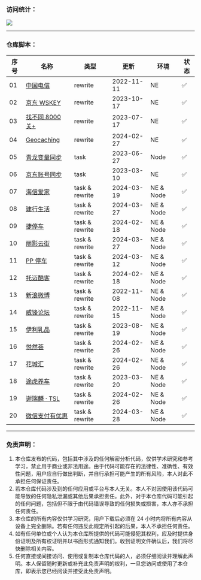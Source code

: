 ### 访问统计：

![](http://profile-counter.glitch.me/FoKit_Scripts/count.svg)

---

### 仓库脚本：

| 序号 | 名称                                                                                                | 类型           | 更新       | 环境      | 状态 |
| ---- | --------------------------------------------------------------------------------------------------- | -------------- | ---------- | --------- | ---- |
| 01   | [中国电信](https://raw.githubusercontent.com/FoKit/Scripts/main/scripts/get_10000_cookie.js)        | rewrite        | 2022-11-11 | NE        | ✅   |
| 02   | [京东 WSKEY](https://raw.githubusercontent.com/FoKit/Scripts/main/scripts/get_jd_wskey.js)          | rewrite        | 2023-10-17 | NE        | ✅   |
| 03   | [找不同 8000 关+](https://raw.githubusercontent.com/FoKit/Scripts/main/scripts/zbt.js)              | rewrite        | 2023-07-17 | NE        | ✅   |
| 04   | [Geocaching](https://raw.githubusercontent.com/FoKit/Scripts/main/scripts/geocaching_helper.js)     | rewrite        | 2024-02-27 | NE        | ✅   |
| 05   | [青龙变量同步](https://raw.githubusercontent.com/FoKit/Scripts/main/scripts/ql_env_sync.js)         | task           | 2023-06-27 | Node      | ✅   |
| 06   | [京东账号同步](https://raw.githubusercontent.com/FoKit/Scripts/main/scripts/ql_to_boxjs.js)         | task           | 2023-03-10 | NE        | ✅   |
| 07   | [海信爱家](https://raw.githubusercontent.com/FoKit/Scripts/main/scripts/Hisense.js)                 | task & rewrite | 2024-03-19 | NE & Node | ✅   |
| 08   | [建行生活](https://raw.githubusercontent.com/FoKit/Scripts/main/scripts/jhsh_checkIn.js)            | task & rewrite | 2024-03-27 | NE & Node | ✅   |
| 09   | [捷停车](https://raw.githubusercontent.com/FoKit/Scripts/main/scripts/jparking_sign.js)             | task & rewrite | 2024-02-18 | NE & Node | ✅   |
| 10   | [丽影云街](https://raw.githubusercontent.com/FoKit/Scripts/main/scripts/livingmall.js)              | task & rewrite | 2024-03-27 | NE & Node | ✅   |
| 11   | [PP 停车](https://raw.githubusercontent.com/FoKit/Scripts/main/scripts/pp_parking.js)               | task & rewrite | 2024-03-12 | NE & Node | ✅   |
| 12   | [托迈酷客](https://raw.githubusercontent.com/FoKit/Scripts/main/scripts/ThomasCook.js)              | task & rewrite | 2024-02-18 | NE & Node | ✅   |
| 13   | [新浪微博](https://raw.githubusercontent.com/FoKit/Scripts/main/scripts/weibo_sign.js)              | task & rewrite | 2022-11-08 | NE & Node | ✅   |
| 14   | [威锋论坛](https://raw.githubusercontent.com/FoKit/Scripts/main/scripts/weifeng.js)                 | task & rewrite | 2022-11-15 | NE & Node | ✅   |
| 15   | [伊利乳品](https://raw.githubusercontent.com/FoKit/Scripts/main/scripts/yiLi.js)                    | task & rewrite | 2023-08-19 | NE & Node | ✅   |
| 16   | [悦然荟](https://raw.githubusercontent.com/FoKit/Scripts/main/scripts/yueran_sign.js)               | task & rewrite | 2024-02-26 | NE & Node | ✅   |
| 17   | [花城汇](https://raw.githubusercontent.com/FoKit/Scripts/main/scripts/hch_sign.js)                  | task & rewrite | 2024-02-26 | NE & Node | ✅   |
| 18   | [途虎养车](https://raw.githubusercontent.com/FoKit/Scripts/main/scripts/tuhu.js)                    | task & rewrite | 2023-03-20 | NE & Node | ✅   |
| 19   | [谢瑞麟 · TSL](https://raw.githubusercontent.com/FoKit/Scripts/main/scripts/tsl_sign.js)            | task & rewrite | 2024-02-26 | NE & Node | ✅   |
| 20   | [微信支付有优惠](https://raw.githubusercontent.com/FoKit/Scripts/main/scripts/wechat_pay_coupon.js) | task & rewrite | 2024-03-28 | NE & Node | ✅   |

---

### 免责声明：

1. 本仓库发布的代码，包括其中涉及的任何解密分析代码，仅供学术研究和参考学习，禁止用于商业或非法用途。由于代码可能存在的法律性、准确性、有效性问题，用户应自行做出判断，并自行承担可能产生的所有风险，本人对此不承担任何保证责任。
2. 若本仓库代码涉及到的任何应用或平台与本人无关。本人不对因使用该代码可能导致的任何隐私泄漏或其他后果承担责任。此外，对于本仓库代码可能引起的任何问题，包括但不限于由代码错误导致的任何损失或损害，本人亦不承担任何责任。
3. 本仓库的所有内容仅供学习研究，用户下载后必须在 24 小时内将所有内容从设备上完全删除。若有任何违反此规定所引起的后果，本人不承担任何责任。
4. 如有任何单位或个人认为本仓库所提供的代码可能侵犯其权利，应及时提供身份证明及所有权证明并以书面形式通知我们。收到证明文件确认后，我们将尽快删除相关内容。
5. 任何直接或间接访问、使用或复制本仓库代码的人，必须仔细阅读并理解此声明。本人保留随时更新或补充此免责声明的权利，一旦您访问或使用了本仓库，即表示您已经阅读并接受此免责声明。
